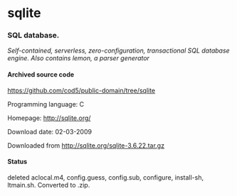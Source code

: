 # sqlite #

### SQL database. ###

*Self-contained, serverless, zero-configuration,
transactional SQL database engine. Also contains lemon, a parser generator*

#### Archived source code ####
https://github.com/cod5/public-domain/tree/sqlite

Programming language: C

Homepage: http://sqlite.org/

Download date: 02-03-2009

Downloaded from http://sqlite.org/sqlite-3.6.22.tar.gz

#### Status ####
deleted aclocal.m4, config.guess, config.sub, configure, install-sh, ltmain.sh. Converted to .zip.

